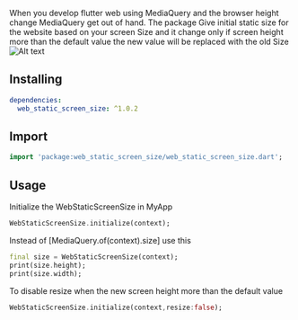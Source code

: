 <!--
This README describes the package. If you publish this package to pub.dev,
this README's contents appear on the landing page for your package.

For information about how to write a good package README, see the guide for
[writing package pages](https://dart.dev/guides/libraries/writing-package-pages).

For general information about developing packages, see the Dart guide for
[creating packages](https://dart.dev/guides/libraries/create-library-packages)
and the Flutter guide for
[developing packages and plugins](https://flutter.dev/developing-packages).
-->

When you develop flutter web using MediaQuery and the browser height change MediaQuery get out of hand. The package Give initial static size for the website based on your screen Size and it change only if screen height more than the default value the new value will be replaced with the old Size
![Alt text](https://user-images.githubusercontent.com/62440911104462329-75a45b80-55d6-11eb-9299-68681b20e56b.png)

## Installing

```yaml
dependencies:
  web_static_screen_size: ^1.0.2
```

## Import

```dart
import 'package:web_static_screen_size/web_static_screen_size.dart';
```

## Usage

Initialize the WebStaticScreenSize in MyApp

```dart
WebStaticScreenSize.initialize(context);
```

Instead of [MediaQuery.of(context).size] use this

```dart
final size = WebStaticScreenSize(context);
print(size.height);
print(size.width);
```

To disable resize when the new screen height more than the default value

```dart
WebStaticScreenSize.initialize(context,resize:false);
```
